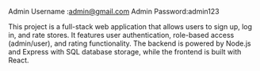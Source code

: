Admin Username :admin@gmail.com
Admin Password:admin123



This project is a full-stack web application that allows users to sign up, log in, and rate stores. It features user authentication, role-based access (admin/user), and rating functionality. The backend is powered by Node.js and Express with SQL database storage, while the frontend is built with React.

